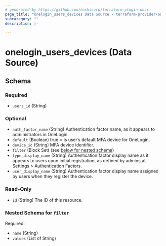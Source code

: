 ```yaml
---
# generated by https://github.com/hashicorp/terraform-plugin-docs
page_title: "onelogin_users_devices Data Source - terraform-provider-onelogin"
subcategory: ""
description: |-
  
---
```


# onelogin_users_devices (Data Source)





<!-- schema generated by tfplugindocs -->
## Schema

### Required

- `users_id` (String)

### Optional

- `auth_factor_name` (String) Authentication factor name, as it appears to administrators in OneLogin.
- `default` (Boolean) true = is user’s default MFA device for OneLogin.
- `device_id` (String) MFA device identifier.
- `filter` (Block Set) (see [below for nested schema](#nestedblock--filter))
- `type_display_name` (String) Authentication factor display name as it appears to users upon initial registration, as defined by admins at Settings > Authentication Factors.
- `user_display_name` (String) Authentication factor display name assigned by users when they register the device.

### Read-Only

- `id` (String) The ID of this resource.

<a id="nestedblock--filter"></a>
### Nested Schema for `filter`

Required:

- `name` (String)
- `values` (List of String)



